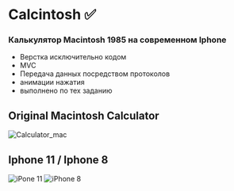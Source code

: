 # Calcintosh ✅
### Калькулятор Macintosh 1985 на современном Iphone 
* Верстка исключительно кодом
* MVC
* Передача данных посредством протоколов
* анимации нажатия
* выполнено по тех заданию
## Original Macintosh Calculator
![Calculator_mac](https://user-images.githubusercontent.com/79677367/189838251-fd4ea6ca-6d79-49e8-aead-5d71f1317f7f.png)

## Iphone 11 / Iphone 8
![ iPone 11](https://user-images.githubusercontent.com/79677367/189838273-cf4976a6-a918-4e17-a58b-bf6334d78b0d.png)     ![iPhone 8](https://user-images.githubusercontent.com/79677367/189838281-e5a56744-9e5c-4930-b094-29f99099db4b.png)

